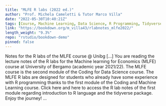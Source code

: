 ```yaml
---
title: "MLFE R labs (2022 ed.)"
author: "Prof. Michela Cameletti & Tutor Marco Villa"
date: "2022-05-30T10:40:21Z"
tags: [Course, Machine Learning, Data Science, R Programming, Tidyverse, Package]
link: "https://bookdown.org/m_villa43/rlabnotes_mlfe2022/"
length_weight: "9.3%"
repo: "rstudio/bookdown-demo"
pinned: false
---
```


Notes for the R labs of the MLFE course @ Unibg [...] You are reading the lecture notes of the R labs for the Machine learning for Economics (MLFE) course at University of Bergamo (academic year 2021/22). The MLFE course is the second module of the Coding for Data Science course. The MLFE R labs are designed for students who already have some experience with R programming thanks to the first module of the Coding and Machine Learning course. Click here and here to access the R lab notes of the first module regarding introduction to R language and the tidyverse package. Enjoy the journey! ...
